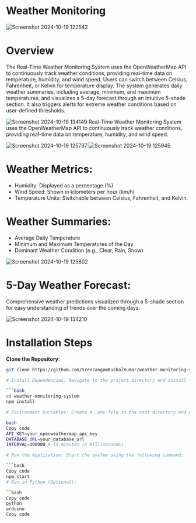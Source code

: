 # Weather Monitoring
![Screenshot 2024-10-19 122542](https://github.com/user-attachments/assets/97dede00-d613-4b5c-8f93-b1d45a50b010)
# Overview
The Real-Time Weather Monitoring System uses the OpenWeatherMap API to continuously track weather conditions, providing real-time data on temperature, humidity, and wind speed. Users can switch between Celsius, Fahrenheit, or Kelvin for temperature display. The system generates daily weather summaries, including average, minimum, and maximum temperatures, and visualizes a 5-day forecast through an intuitive 5-shade section. It also triggers alerts for extreme weather conditions based on user-defined thresholds.

![Screenshot 2024-10-19 134149](https://github.com/user-attachments/assets/8d0aec8c-0f7b-4db4-be22-1f96a293dfac)
Real-Time Weather Monitoring System uses the OpenWeatherMap API to continuously track weather conditions, providing real-time data on temperature, humidity, and wind speed.

![Screenshot 2024-10-19 125737](https://github.com/user-attachments/assets/c6fbc757-f541-445b-a634-f77ec4967641)
![Screenshot 2024-10-19 125945](https://github.com/user-attachments/assets/e5c4808e-305f-41e0-884a-aff77ee0d876)
# Weather Metrics:
* Humidity: Displayed as a percentage (%)
* Wind Speed: Shown in kilometers per hour (km/h)
* Temperature Units: Switchable between Celsius, Fahrenheit, and Kelvin.

# Weather Summaries:
* Average Daily Temperature
* Minimum and Maximum Temperatures of the Day
* Dominant Weather Condition (e.g., Clear, Rain, Snow)


![Screenshot 2024-10-19 125802](https://github.com/user-attachments/assets/ca6c7cda-d102-4da2-9887-3e742d1b0131)

# 5-Day Weather Forecast:
Comprehensive weather predictions visualized through a 5-shade section for easy understanding of trends over the coming days.

![Screenshot 2024-10-19 134210](https://github.com/user-attachments/assets/2bdf5a23-6fe5-45ca-9322-e6e257121953)

# Installation Steps

**Clone the Repository**:
   ```bash
   git clone https://github.com/SreerangamKushalKumar/weather-monitoring-system.git

# Install Dependencies: Navigate to the project directory and install the necessary packages:

   ```bash
cd weather-monitoring-system
npm install

# Environment Variables: Create a .env file in the root directory and add the following details:

bash
Copy code
API_KEY=your_openweathermap_api_key
DATABASE_URL=your_database_url
INTERVAL=300000 # (5 minutes in milliseconds)

# Run the Application: Start the system using the following command:

```bash
Copy code
npm start
# Run in Python (Optional):

``bash
Copy code
python
arduino
Copy code





